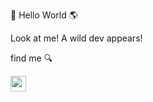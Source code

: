 👋 Hello World 🌎

Look at me! 
A wild dev appears!


find me 🔍

<p>
 <a href="https://www.linkedin.com/in/gustavorogercreutzberg/"><img src="https://img.shields.io/badge/-LinkedIn-blue?style=flat-square&logo=Linkedin&logoColor=white" height=25></a>
</p>
